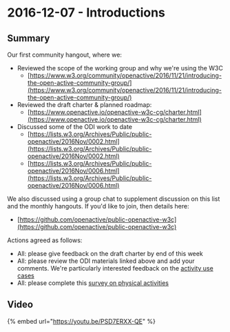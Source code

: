 # 2016-12-07 - Introductions

## Summary

Our first community hangout, where we:

* Reviewed the scope of the working group and why we're using the W3C
  * [https://www.w3.org/community/openactive/2016/11/21/introducing-the-open-active-community-group/](https://www.w3.org/community/openactive/2016/11/21/introducing-the-open-active-community-group/)
* Reviewed the draft charter & planned roadmap:
  * [https://www.openactive.io/openactive-w3c-cg/charter.html](https://www.openactive.io/openactive-w3c-cg/charter.html)
* Discussed some of the ODI work to date
  * [https://lists.w3.org/Archives/Public/public-openactive/2016Nov/0002.html](https://lists.w3.org/Archives/Public/public-openactive/2016Nov/0002.html)
  * [https://lists.w3.org/Archives/Public/public-openactive/2016Nov/0006.html](https://lists.w3.org/Archives/Public/public-openactive/2016Nov/0006.html)

We also discussed using a group chat to supplement discussion on this list and the monthly hangouts. If you'd like to join, then details here:

* [https://github.com/openactive/public-openactive-w3c](https://github.com/openactive/public-openactive-w3c)

Actions agreed as follows:

* All: please give feedback on the draft charter by end of this week
* All: please review the ODI materials linked above and add your comments. We're particularly interested feedback on the [activity use cases](https://docs.google.com/spreadsheets/d/1-jTHF31wfWuobPcB9xlxMKODqdCYhG3tyQIYt-BDHA4/edit#gid=0)
* All: please complete this [survey on physical activities](https://docs.google.com/forms/d/e/1FAIpQLScZ4IOthMqBLxLNWCG3Y4AOCHjOGulxdFotSmCGgteuUdHwpw/viewform)

## Video

{% embed url="https://youtu.be/PSD7ERXX-QE" %}

